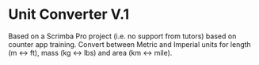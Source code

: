 # Unit Converter V.1

Based on a Scrimba Pro project (i.e. no support from tutors) based on counter app training.
Convert between Metric and Imperial units for length (m <-> ft), mass (kg <-> lbs) and area (km <-> mile).
